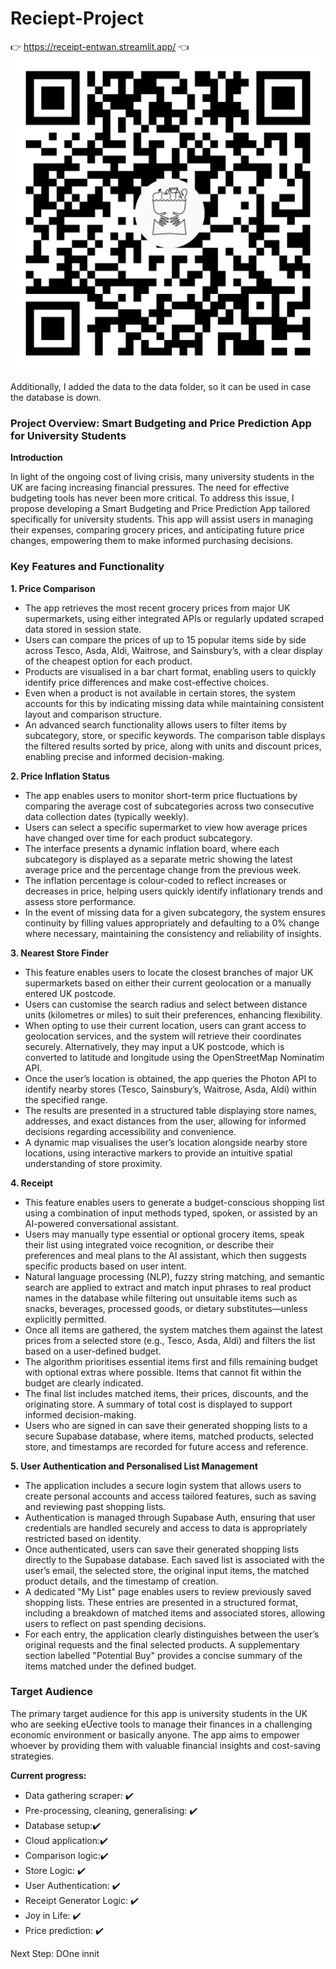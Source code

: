 # Reciept-Project

👉 https://receipt-entwan.streamlit.app/ 👈
![QR code](https://github.com/Enkhamgalan1230/Reciept-Project/blob/3133878d2ce323698609ca38f00fa978ca02fdff/assets/qr-code.png)

Additionally, I added the data to the data folder, so it can be used in case the database is down.

### Project Overview: Smart Budgeting and Price Prediction App for University Students

**Introduction**

In light of the ongoing cost of living crisis, many university students in the UK are facing
increasing financial pressures. The need for effective budgeting tools has never been more
critical. To address this issue, I propose developing a Smart Budgeting and Price Prediction
App tailored specifically for university students. This app will assist users in managing their
expenses, comparing grocery prices, and anticipating future price changes, empowering them
to make informed purchasing decisions. 

### Key Features and Functionality

**1. Price Comparison**

* The app retrieves the most recent grocery prices from major UK supermarkets, using either integrated APIs or regularly updated scraped data stored in session state.
* Users can compare the prices of up to 15 popular items side by side across Tesco, Asda, Aldi, Waitrose, and Sainsbury’s, with a clear display of the cheapest option for each product.
* Products are visualised in a bar chart format, enabling users to quickly identify price differences and make cost-effective choices.
* Even when a product is not available in certain stores, the system accounts for this by indicating missing data while maintaining consistent layout and comparison structure.
* An advanced search functionality allows users to filter items by subcategory, store, or specific keywords. The comparison table displays the filtered results sorted by price, along with units and discount prices, enabling precise and informed decision-making.

**2. Price Inflation Status**

* The app enables users to monitor short-term price fluctuations by comparing the average cost of subcategories across two consecutive data collection dates (typically weekly).
* Users can select a specific supermarket to view how average prices have changed over time for each product subcategory.
* The interface presents a dynamic inflation board, where each subcategory is displayed as a separate metric showing the latest average price and the percentage change from the previous week.
* The inflation percentage is colour-coded to reflect increases or decreases in price, helping users quickly identify inflationary trends and assess store performance.
* In the event of missing data for a given subcategory, the system ensures continuity by filling values appropriately and defaulting to a 0% change where necessary, maintaining the consistency and reliability of insights.

**3. Nearest Store Finder**

* This feature enables users to locate the closest branches of major UK supermarkets based on either their current geolocation or a manually entered UK postcode.
* Users can customise the search radius and select between distance units (kilometres or miles) to suit their preferences, enhancing flexibility.
* When opting to use their current location, users can grant access to geolocation services, and the system will retrieve their coordinates securely. Alternatively, they may input a UK postcode, which is converted to latitude and longitude using the OpenStreetMap Nominatim API.
* Once the user’s location is obtained, the app queries the Photon API to identify nearby stores (Tesco, Sainsbury’s, Waitrose, Asda, Aldi) within the specified range.
* The results are presented in a structured table displaying store names, addresses, and exact distances from the user, allowing for informed decisions regarding accessibility and convenience.
* A dynamic map visualises the user’s location alongside nearby store locations, using interactive markers to provide an intuitive spatial understanding of store proximity.

**4. Receipt**

* This feature enables users to generate a budget-conscious shopping list using a combination of input methods typed, spoken, or assisted by an AI-powered conversational assistant.
* Users may manually type essential or optional grocery items, speak their list using integrated voice recognition, or describe their preferences and meal plans to the AI assistant, which then suggests specific products based on user intent.
* Natural language processing (NLP), fuzzy string matching, and semantic search are applied to extract and match input phrases to real product names in the database while filtering out unsuitable items such as snacks, beverages, processed goods, or dietary substitutes—unless explicitly permitted.
* Once all items are gathered, the system matches them against the latest prices from a selected store (e.g., Tesco, Asda, Aldi) and filters the list based on a user-defined budget.
* The algorithm prioritises essential items first and fills remaining budget with optional extras where possible. Items that cannot fit within the budget are clearly indicated.
* The final list includes matched items, their prices, discounts, and the originating store. A summary of total cost is displayed to support informed decision-making.
* Users who are signed in can save their generated shopping lists to a secure Supabase database, where items, matched products, selected store, and timestamps are recorded for future access and reference.

**5. User Authentication and Personalised List Management**

* The application includes a secure login system that allows users to create personal accounts and access tailored features, such as saving and reviewing past shopping lists.
* Authentication is managed through Supabase Auth, ensuring that user credentials are handled securely and access to data is appropriately restricted based on identity.
* Once authenticated, users can save their generated shopping lists directly to the Supabase database. Each saved list is associated with the user’s email, the selected store, the original input items, the matched product details, and the timestamp of creation.
* A dedicated "My List" page enables users to review previously saved shopping lists. These entries are presented in a structured format, including a breakdown of matched items and associated stores, allowing users to reflect on past spending decisions.
* For each entry, the application clearly distinguishes between the user’s original requests and the final selected products. A supplementary section labelled "Potential Buy" provides a concise summary of the items matched under the defined budget.

### Target Audience

The primary target audience for this app is university students in the UK who are seeking
eƯective tools to manage their finances in a challenging economic environment or basically anyone. The app aims
to empower whoever by providing them with valuable financial insights and cost-saving
strategies. 


**Current progress:**

* Data gathering scraper: ✔️
* Pre-processing, cleaning, generalising: ✔️
* Database setup:✔️
* Cloud application:✔️
* Comparison logic:✔️
* Store Logic: ✔️
* User Authentication: ✔️
* Receipt Generator Logic: ✔️
* Joy in Life: ✔️
* Price prediction: ✔️


Next Step: DOne innit

